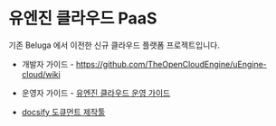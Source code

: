 # 유엔진 클라우드 PaaS
기존 Beluga 에서 이전한 신규 클라우드 플랫폼 프로젝트입니다.

- 개발자 가이드 - https://github.com/TheOpenCloudEngine/uEngine-cloud/wiki
- 운영자 가이드 - [유엔진 클라우드 운영 가이드](http://uengine.org/uEngine-cloud)

- [docsify 도큐먼트 제작툴](https://docsify.js.org)





